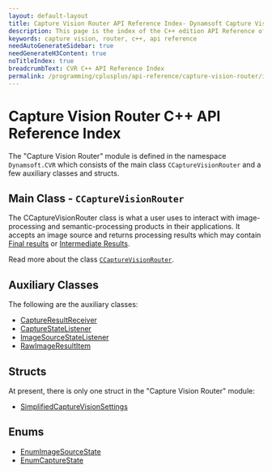 ```yaml
---
layout: default-layout
title: Capture Vision Router API Reference Index- Dynamsoft Capture Vision C++ Edition API Reference
description: This page is the index of the C++ edition API Reference of the Dynamsoft Capture Vision Router Module.
keywords: capture vision, router, c++, api reference
needAutoGenerateSidebar: true
needGenerateH3Content: true
noTitleIndex: true
breadcrumbText: CVR C++ API Reference Index
permalink: /programming/cplusplus/api-reference/capture-vision-router/index.html
---
```


# Capture Vision Router C++ API Reference Index

The "Capture Vision Router" module is defined in the namespace `Dynamsoft.CVR` which consists of the main class `CCaptureVisionRouter` and a few auxiliary classes and structs.

## Main Class - `CCaptureVisionRouter`

The CCaptureVisionRouter class is what a user uses to interact with image-processing and semantic-processing products in their applications. It accepts an image source and returns processing results which may contain [Final results]({{site.architecture}}output.md#final-results) or [Intermediate Results]({{site.architecture}}output.md#intermediate-results).

Read more about the class [`CCaptureVisionRouter`](capture-vision-router.md).

## Auxiliary Classes

The following are the auxiliary classes:

* [CaptureResultReceiver](auxiliary-classes/capture-result-receiver.md)
* [CaptureStateListener](auxiliary-classes/capture-state-listener.md)
* [ImageSourceStateListener](auxiliary-classes/image-source-state-listener.md)
* [RawImageResultItem](auxiliary-classes/raw-image-result-item.md)

## Structs

At present, there is only one struct in the "Capture Vision Router" module:

* [SimplifiedCaptureVisionSettings](struct/simplified-capture-vision-settings.md)

## Enums

* [EnumImageSourceState]({{enums}}core/image-source-state.md?lang=cpp)
* [EnumCaptureState]({{enums}}core/capture-state.md?lang=cpp)
